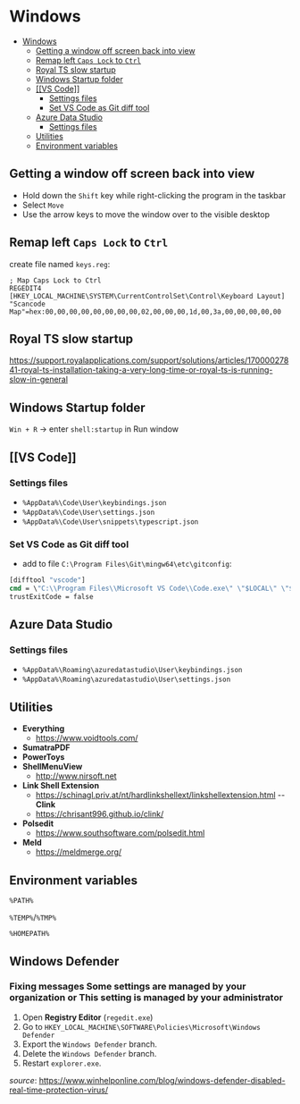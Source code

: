 # Windows

- [Windows](#windows)
  - [Getting a window off screen back into view](#getting-a-window-off-screen-back-into-view)
  - [Remap left `Caps Lock` to `Ctrl`](#remap-left-caps-lock-to-ctrl)
  - [Royal TS slow startup](#royal-ts-slow-startup)
  - [Windows Startup folder](#windows-startup-folder)
  - [[[VS Code]]](#vs-code)
    - [Settings files](#settings-files)
    - [Set VS Code as Git diff tool](#set-vs-code-as-git-diff-tool)
  - [Azure Data Studio](#azure-data-studio)
    - [Settings files](#settings-files-1)
  - [Utilities](#utilities)
  - [Environment variables](#environment-variables)

## Getting a window off screen back into view

- Hold down the `Shift` key while right-clicking the program in the taskbar
- Select `Move`
- Use the arrow keys to move the window over to the visible desktop

## Remap left `Caps Lock` to `Ctrl`

create file named `keys.reg`:

```reg
; Map Caps Lock to Ctrl
REGEDIT4
[HKEY_LOCAL_MACHINE\SYSTEM\CurrentControlSet\Control\Keyboard Layout]
"Scancode Map"=hex:00,00,00,00,00,00,00,00,02,00,00,00,1d,00,3a,00,00,00,00,00
```

## Royal TS slow startup

<https://support.royalapplications.com/support/solutions/articles/17000027841-royal-ts-installation-taking-a-very-long-time-or-royal-ts-is-running-slow-in-general>

## Windows Startup folder

`Win + R` -> enter `shell:startup` in Run window

## [[VS Code]]

### Settings files

- `%AppData%\Code\User\keybindings.json`
- `%AppData%\Code\User\settings.json`
- `%AppData%\Code\User\snippets\typescript.json`

### Set VS Code as Git diff tool

- add to file `C:\Program Files\Git\mingw64\etc\gitconfig`:

```bat
[difftool "vscode"]
cmd = \"C:\\Program Files\\Microsoft VS Code\\Code.exe\" \"$LOCAL\" \"$REMOTE\" --diff --wait
trustExitCode = false
```

## Azure Data Studio

### Settings files

- `%AppData%\Roaming\azuredatastudio\User\keybindings.json`
- `%AppData%\Roaming\azuredatastudio\User\settings.json`

## Utilities

- **Everything**
  - <https://www.voidtools.com/>
- **SumatraPDF**
- **PowerToys**
- **ShellMenuView**
  - <http://www.nirsoft.net>
- **Link Shell Extension**
  - <https://schinagl.priv.at/nt/hardlinkshellext/linkshellextension.html>
    -- **Clink**
  - <https://chrisant996.github.io/clink/>
- **Polsedit**
  - <https://www.southsoftware.com/polsedit.html>
- **Meld**
  - <https://meldmerge.org/>

## Environment variables

`%PATH%`

`%TEMP%`/`%TMP%`

`%HOMEPATH%`

## Windows Defender

### Fixing messages **Some settings are managed by your organization** or **This setting is managed by your administrator**

1. Open **Registry Editor** (`regedit.exe`)
2. Go to `HKEY_LOCAL_MACHINE\SOFTWARE\Policies\Microsoft\Windows Defender`
3. Export the `Windows Defender` branch.
4. Delete the `Windows Defender` branch.
5. Restart `explorer.exe`.

_source_: <https://www.winhelponline.com/blog/windows-defender-disabled-real-time-protection-virus/>

